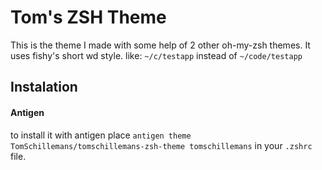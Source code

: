 # Tom's ZSH Theme

This is the theme I made with some help of 2 other oh-my-zsh themes.
It uses fishy's short wd style. like: `~/c/testapp` instead of `~/code/testapp`

## Instalation

#### Antigen
to install it with antigen place `antigen theme TomSchillemans/tomschillemans-zsh-theme tomschillemans`
in your `.zshrc` file. 
